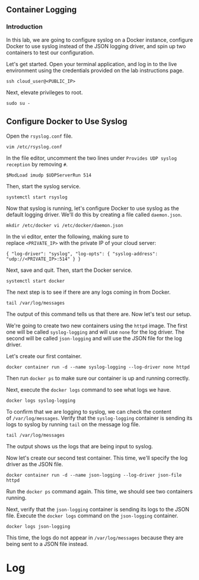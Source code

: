 ## Container Logging

### Introduction

In this lab, we are going to configure syslog on a Docker instance, configure Docker to use syslog instead of the JSON logging driver, and spin up two containers to test our configuration.

Let's get started. Open your terminal application, and log in to the live environment using the credentials provided on the lab instructions page.

`ssh cloud_user@<PUBLIC_IP>`

Next, elevate privileges to root.

`sudo su -`

## Configure Docker to Use Syslog

Open the `rsyslog.conf` file.

`vim /etc/rsyslog.conf`

In the file editor, uncomment the two lines under `Provides UDP syslog reception` by removing `#`.

`$ModLoad imudp
$UDPServerRun 514`

Then, start the syslog service.

`systemctl start rsyslog`

Now that syslog is running, let's configure Docker to use syslog as the default logging driver. We'll do this by creating a file called `daemon.json`.

`mkdir /etc/docker
vi /etc/docker/daemon.json`

In the vi editor, enter the following, making sure to replace `<PRIVATE_IP>` with the private IP of your cloud server:

`{
  "log-driver": "syslog",
  "log-opts": {
    "syslog-address": "udp://<PRIVATE_IP>:514"
  }
}`

Next, save and quit. Then, start the Docker service.

`systemctl start docker`

The next step is to see if there are any logs coming in from Docker.

`tail /var/log/messages`

The output of this command tells us that there are. Now let's test our setup.

We're going to create two new containers using the `httpd` image. The first one will be called `syslog-logging` and will use `none` for the log driver. The second will be called `json-logging` and will use the JSON file for the log driver.

Let's create our first container.

`docker container run -d --name syslog-logging --log-driver none httpd`

Then run `docker ps` to make sure our container is up and running correctly.

Next, execute the `docker logs` command to see what logs we have.

`docker logs syslog-logging`

To confirm that we are logging to syslog, we can check the content of `/var/log/messages`. Verify that the `syslog-logging` container is sending its logs to syslog by running `tail` on the message log file.

`tail /var/log/messages`

The output shows us the logs that are being input to syslog.

Now let's create our second test container. This time, we'll specify the log driver as the JSON file.

`docker container run -d --name json-logging --log-driver json-file httpd`

Run the `docker ps` command again. This time, we should see two containers running.

Next, verify that the `json-logging` container is sending its logs to the JSON file. Execute the `docker logs` command on the `json-logging` container.

`docker logs json-logging`

This time, the logs do not appear in `/var/log/messages` because they are being sent to a JSON file instead.

# Log

